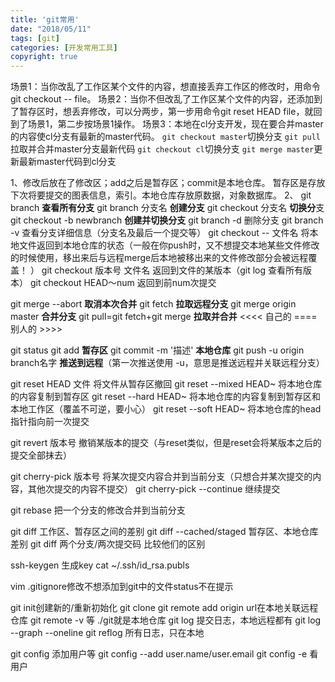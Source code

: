 ```yaml
---
title: 'git常用'
date: "2018/05/11"
tags: [git]
categories: [开发常用工具]
copyright: true
---
```

场景1：当你改乱了工作区某个文件的内容，想直接丢弃工作区的修改时，用命令git checkout -- file。
场景2：当你不但改乱了工作区某个文件的内容，还添加到了暂存区时，想丢弃修改，可以分两步，第一步用命令git reset HEAD file，就回到了场景1，第二步按场景1操作。
场景3：本地在cl分支开发，现在要合并master的内容使cl分支有最新的master代码。
      `git checkout master`切换分支
      `git pull`拉取并合并master分支最新代码 
      `git checkout cl`切换分支 
      `git merge master`更新最新master代码到cl分支

1、修改后放在了修改区；add之后是暂存区；commit是本地仓库。
暂存区是存放下次将要提交的图表信息，索引。本地仓库存放原数据，对象数据库。
2、
git branch **查看所有分支**
git branch 分支名 **创建分支**
git checkout 分支名 **切换分**支
git checkout -b newbranch **创建并切换分支**
git branch -d 删除分支
git branch -v 查看分支详细信息（分支名及最后一个提交等）
git checkout -- 文件名 将本地文件返回到本地仓库的状态（一般在你push时，又不想提交本地某些文件修改的时候使用，移出来后与远程merge后本地被移出来的文件修改部分会被远程覆盖！    ）
git checkout 版本号 文件名 返回到文件的某版本（git log 查看所有版本）
git checkout HEAD～num 返回到前num次提交

git merge --abort **取消本次合并**
git fetch **拉取远程分支**
git merge origin master **合并分支**
git pull=git fetch+git merge **拉取并合并**
<<<< 自己的 ==== 别人的 >>>>

git status 
git add  **暂存区**
git commit -m '描述' **本地仓库**
git push -u origin branch名字 **推送到远程**（第一次推送使用 -u，意思是推送远程并关联远程分支）

git reset HEAD 文件 将文件从暂存区撤回
git reset --mixed HEAD~ 将本地仓库的内容复制到暂存区
git reset --hard HEAD~ 将本地仓库的内容复制到暂存区和本地工作区（覆盖不可逆，要小心）
git reset --soft HEAD~ 将本地仓库的head指针指向前一次提交

git revert 版本号 撤销某版本的提交（与reset类似，但是reset会将某版本之后的提交全部抹去）

git cherry-pick 版本号 将某次提交内容合并到当前分支（只想合并某次提交的内容，其他次提交的内容不提交） 
git cherry-pick --continue 继续提交

git rebase 把一个分支的修改合并到当前分支

git diff 工作区、暂存区之间的差别
git diff --cached/staged 暂存区、本地仓库差别
git diff 两个分支/两次提交码 比较他们的区别

ssh-keygen 生成key
cat ~/.ssh/id_rsa.publs

vim .gitignore修改不想添加到git中的文件status不在提示

git init创建新的/重新初始化
git clone
git remote add origin url在本地关联远程仓库
git remote -v 等
./git就是本地仓库
git log 提交日志，本地远程都有
git log --graph --oneline 
git reflog 所有日志，只在本地

git config 添加用户等
git config --add user.name/user.email
git config -e 看用户